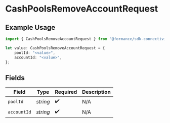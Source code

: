 # CashPoolsRemoveAccountRequest

## Example Usage

```typescript
import { CashPoolsRemoveAccountRequest } from "@formance/sdk-connectivity/models/operations";

let value: CashPoolsRemoveAccountRequest = {
    poolId: "<value>",
    accountId: "<value>",
};
```

## Fields

| Field              | Type               | Required           | Description        |
| ------------------ | ------------------ | ------------------ | ------------------ |
| `poolId`           | *string*           | :heavy_check_mark: | N/A                |
| `accountId`        | *string*           | :heavy_check_mark: | N/A                |